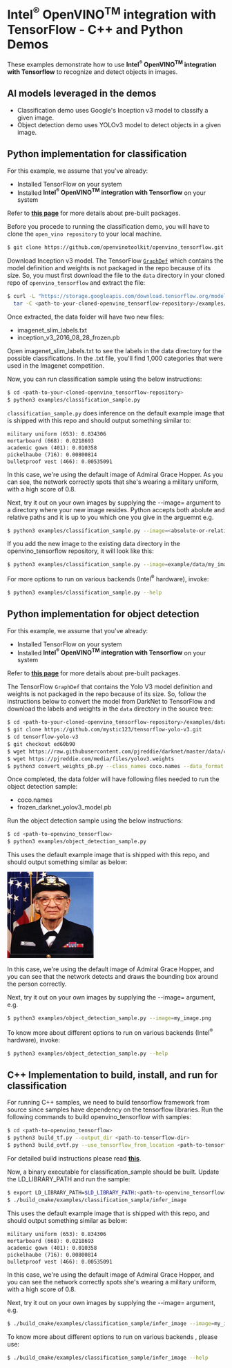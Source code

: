 # Intel<sup>®</sup> OpenVINO<sup>TM</sup> integration with TensorFlow - C++ and Python Demos

These examples demonstrate how to use **Intel<sup>®</sup> </sup> OpenVINO<sup>TM</sup> integration with Tensorflow** to recognize and detect objects in images.

## AI models leveraged in the demos

* Classification demo uses Google's Inception v3 model to classify a given image.
* Object detection demo uses YOLOv3 model to detect objects in a given image.

## Python implementation for classification 

For this example, we assume that you've already:  

* Installed TensorFlow on your system 
* Installed **Intel<sup>®</sup> </sup> OpenVINO<sup>TM</sup> integration with Tensorflow** on your system

Refer to [**this page**](https://github.com/openvinotoolkit/openvino_tensorflow/blob/master/docs/BUILD.md) for more details about pre-built packages.

Before you procede to running the classification demo, you will have to clone the `open_vino repository` to your local machine. 

```bash
$ git clone https://github.com/openvinotoolkit/openvino_tensorflow.git
```

Download Inception v3 model. 
The TensorFlow [`GraphDef`](https://stackoverflow.com/questions/47059848/difference-between-tensorflows-graph-and-graphdef) which contains the model definition and weights is not packaged in the repo because of its size. So, you must first download the file to the `data` directory in your cloned repo of `openvino_tensorflow` and extract the file:

```bash
$ curl -L "https://storage.googleapis.com/download.tensorflow.org/models/inception_v3_2016_08_28_frozen.pb.tar.gz" |
  tar -C <path-to-your-cloned-openvino_tensorflow-repository>/examples/data -xz
```

Once extracted, the data folder will have two new files:

* imagenet_slim_labels.txt
* inception_v3_2016_08_28_frozen.pb

Open imagenet_slim_labels.txt to see the labels in the data directory for the possible classifications. In the .txt file, you'll find 1,000 categories that were used in the Imagenet competition. 

Now, you can run classification sample using the below instructions:


```bash
$ cd <path-to-your-cloned-openvino_tensorflow-repository>
$ python3 examples/classification_sample.py
```

`classification_sample.py` does inference on the default example image that is shipped with this repo and should output something similar to:

```
military uniform (653): 0.834306
mortarboard (668): 0.0218693
academic gown (401): 0.010358
pickelhaube (716): 0.00800814
bulletproof vest (466): 0.00535091
```

In this case, we're using the default image of Admiral Grace Hopper. As you can see, the network correctly spots that she's wearing a military uniform, with a high score of 0.8.

Next, try it out on your own images by supplying the --image= argument to a directory where your new image resides. Python accepts both abolute and relative paths and it is up to you which one you give in the arguemnt  e.g.

```bash
$ python3 examples/classification_sample.py --image=<absolute-or-relative-path>/my_image.png
```
If you add the new image to the existing data directory in the openvino_tensorflow repository, it will look like this:

```bash
$ python3 examples/classification_sample.py --image=example/data/my_image.png
```

For more options to run on various backends (Intel<sup>®</sup> hardware), invoke:
```bash
$ python3 examples/classification_sample.py --help
```
## Python implementation for object detection

For this example, we assume that you've already:  

* Installed TensorFlow on your system
* Installed **Intel<sup>®</sup> </sup> OpenVINO<sup>TM</sup> integration with Tensorflow** on your system

Refer to [**this page**](https://github.com/openvinotoolkit/openvino_tensorflow/blob/master/docs/BUILD.md) for more details about pre-built packages.


The TensorFlow `GraphDef` that contains the Yolo V3 model definition and weights is not packaged in the repo because of its size. So, follow the instructions below to convert the model from DarkNet to TensorFlow and download the labels and weights in the `data` directory in the source tree:

```bash
$ cd <path-to-your-cloned-openvino_tensorflow-repository>/examples/data
$ git clone https://github.com/mystic123/tensorflow-yolo-v3.git
$ cd tensorflow-yolo-v3
$ git checkout ed60b90
$ wget https://raw.githubusercontent.com/pjreddie/darknet/master/data/coco.names
$ wget https://pjreddie.com/media/files/yolov3.weights
$ python3 convert_weights_pb.py --class_names coco.names --data_format NHWC --weights_file yolov3.weights
```

Once completed, the data folder will have following files needed to run the object detection sample:

* coco.names
* frozen_darknet_yolov3_model.pb

Run the object detection sample using the below instructions:

```bash
$ cd <path-to-openvino_tensorflow>
$ python3 examples/object_detection_sample.py
```

This uses the default example image that is shipped with this repo, and should
output something similar as below:

<p align="left">
  <img src="../examples/data/detections.jpg" width="200" height="200" 
</p>

In this case, we're using the default image of Admiral Grace Hopper, and you can see that the network detects and draws the bounding box around the person correctly.

Next, try it out on your own images by supplying the --image= argument, e.g.

```bash
$ python3 examples/object_detection_sample.py --image=my_image.png
```

To know more about different options to run on various backends (Intel<sup>®</sup> hardware), invoke:
```bash
$ python3 examples/object_detection_sample.py --help
```

## C++ Implementation to build, install, and run for classification

For running C++ samples, we need to build tensorflow framework from source since samples have dependency on the tensorflow libraries. Run the following commands to build openvino_tensorflow with samples:

```bash
$ cd <path-to-openvino_tensorflow>
$ python3 build_tf.py --output_dir <path-to-tensorflow-dir>
$ python3 build_ovtf.py --use_tensorflow_from_location <path-to-tensorflow-dir>
```
For detailed build instructions please read [**this**](https://github.com/openvinotoolkit/openvino_tensorflow#build-from-source).

Now, a binary executable for classification_sample should be built. Update the LD_LIBRARY_PATH and run the sample:

```bash
$ export LD_LIBRARY_PATH=$LD_LIBRARY_PATH:<path-to-openvino_tensorflow>/build_cmake/artifacts/lib:<path-to-openvino_tensorflow>/build_cmake/artifacts/tensorflow
$ ./build_cmake/examples/classification_sample/infer_image
```

This uses the default example image that is shipped with this repo, and should
output something similar as below:

```
military uniform (653): 0.834306
mortarboard (668): 0.0218693
academic gown (401): 0.010358
pickelhaube (716): 0.00800814
bulletproof vest (466): 0.00535091
```

In this case, we're using the default image of Admiral Grace Hopper, and you can
see the network correctly spots she's wearing a military uniform, with a high
score of 0.8.

Next, try it out on your own images by supplying the --image= argument, e.g.

```bash
$ ./build_cmake/examples/classification_sample/infer_image --image=my_image.png
```
To know more about different options to run on various backends , please use:
```bash
$ ./build_cmake/examples/classification_sample/infer_image --help
```
